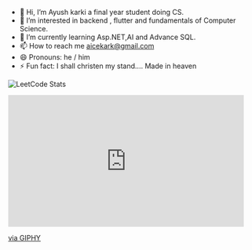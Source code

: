 - 👋 Hi, I’m Ayush karki a final year student doing CS.
- 👀 I’m interested in backend , flutter and fundamentals of Computer Science.
- 🌱 I’m currently learning Asp.NET,AI and Advance SQL.
- 📫 How to reach me aicekark@gmail.com
- 😄 Pronouns: he / him
- ⚡ Fun fact: I shall christen my stand.... Made in heaven

<!---
JikokuAice/JikokuAice is a ✨ special ✨ repository because its `README.md` (this file) appears on your GitHub profile.
You can click the Preview link to take a look at your changes.
--->
![LeetCode Stats](https://leetcard.jacoblin.cool/JikokuAice?theme=light&font=Kosugi&ext=heatmap)
<iframe src="https://giphy.com/embed/uISzZpAzbQ4nK" width="480" height="269" style="" frameBorder="0" class="giphy-embed" allowFullScreen></iframe><p><a href="https://giphy.com/gifs/open-characters-uISzZpAzbQ4nK">via GIPHY</a></p>
